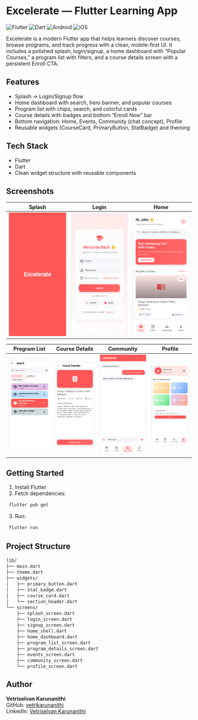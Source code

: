 # Excelerate — Flutter Learning App
![Flutter](https://img.shields.io/badge/Flutter-02569B?logo=flutter&logoColor=white)
![Dart](https://img.shields.io/badge/Dart-0175C2?logo=dart&logoColor=white)
![Android](https://img.shields.io/badge/Android-3DDC84?logo=android&logoColor=white)
![iOS](https://img.shields.io/badge/iOS-000000?logo=ios&logoColor=white)

Excelerate is a modern Flutter app that helps learners discover courses, browse programs, and track progress with a clean, mobile-first UI. It includes a polished splash, login/signup, a home dashboard with “Popular Courses,” a program list with filters, and a course details screen with a persistent Enroll CTA.

## Features

- Splash → Login/Signup flow
- Home dashboard with search, hero banner, and popular courses
- Program list with chips, search, and colorful cards
- Course details with badges and bottom “Enroll Now” bar
- Bottom navigation: Home, Events, Community (chat concept), Profile
- Reusable widgets (CourseCard, PrimaryButton, StatBadge) and theming

## Tech Stack

- Flutter
- Dart
- Clean widget structure with reusable components

## Screenshots
| Splash | Login | Home |
|--------|-------|------|
| <img src="screenshots/splash.png" width="220"> | <img src="screenshots/login.png" width="220"> | <img src="screenshots/home.png" width="220"> |

| Program List | Course Details | Community | Profile |
|--------------|----------------|-----------|--------|
| <img src="screenshots/search.png" width="220"> | <img src="screenshots/overview.png" width="220"> | <img src="screenshots/community.png" width="220"> | <img src="screenshots/profile.png" width="220"> |

## Getting Started

1. Install Flutter
2. Fetch dependencies:
```bash
 flutter pub get
```
3. Run:
```bash
 flutter run
```
## Project Structure
```
lib/
├── main.dart
├── theme.dart
├── widgets/
│   ├── primary_button.dart
│   ├── stat_badge.dart
│   ├── course_card.dart
│   └── section_header.dart
└── screens/
    ├── splash_screen.dart
    ├── login_screen.dart
    ├── signup_screen.dart
    ├── home_shell.dart
    ├── home_dashboard.dart
    ├── program_list_screen.dart
    ├── program_details_screen.dart
    ├── events_screen.dart
    ├── community_screen.dart
    └── profile_screen.dart
```
## Author
**Vetriselvan Karunanithi**  
GitHub: [vetrikarunanithi](https://github.com/vetrikarunanithi)  
LinkedIn: [Vetriselvan Karunanithi](https://www.linkedin.com/in/vetriselvank)
